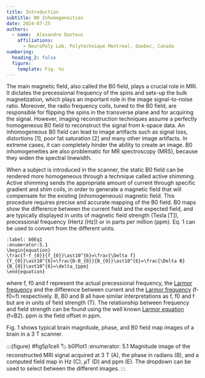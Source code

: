 ```yaml
---
title: Introduction
subtitle: B0 Inhomogeneities
date: 2024-07-25
authors:
  - name:  Alexandre Dastous
    affiliations:
      - NeuroPoly Lab, Polytechnique Montreal, Quebec, Canada
numbering:
  heading_2: false
  figure:
    template: Fig. %s
---
```


The main magnetic field, also called the B0 field, plays a crucial role in MRI. It dictates the precessional frequency of the spins and sets-up the bulk magnetization, which plays an important role in the image signal-to-noise ratio. Moreover, the radio frequency coils, tuned to the B0 field, are responsible for flipping the spins in the transverse plane and for acquiring the signal. However, imaging reconstruction techniques assume a perfectly homogeneous B0 field to reconstruct the signal from k-space data. An inhomogeneous B0 field can lead to image artifacts such as signal loss, distortions [1], poor fat saturation [2] and many other image artifacts. In extreme cases, it can completely hinder the ability to create an image. B0 inhomogeneities are also problematic for MR spectroscopy (MRS), because they widen the spectral linewidth.

When a subject is introduced in the scanner, the static B0 field can be rendered more homogeneous through a technique called active shimming. Active shimming sends the appropriate amount of current through specific gradient and shim coils, in order to generate a magnetic field that will compensate for the existing (inhomogeneous) magnetic field. This procedure requires precise and accurate mapping of the B0 field. B0 maps show the difference between the current field and the expected field, and are typically displayed in units of magnetic field strength (Tesla [T]), precessional frequency (Hertz [Hz]) or in parts per million (ppm). Eq. 1 can be used to convert from the different units. 

```{math}
:label: b0Eq1
:enumerator:5.1
\begin{equation}
\frac{f-f_{0}}{f_{0}}\ast10^{6}=\frac{\Delta f}{f_{0}}\ast10^{6}=\frac{B-B_{0}}{B_{0}}\ast10^{6}=\frac{\Delta B}{B_{0}}\ast10^{6}=\delta_{ppm}
\end{equation}
```

where f, f0 and f represent the actual precessional frequency, the [Larmor frequency](https://en.wikipedia.org/wiki/Larmor_precession) and the difference between current and the [Larmor frequency](https://en.wikipedia.org/wiki/Larmor_precession) (f-f0=f) respectively. B, B0 and B all have similar interpretations as  f, f0 and f but are in units of field strength (T). The relationship between frequency and field strength can be found using the well known [Larmor equation](https://en.wikipedia.org/wiki/Larmor_precession) (f=B2). ppm is the field offset in ppm.

Fig. 1 shows typical brain magnitude, phase, and B0 field map images of a brain in a 3 T scanner.

:::{figure} #fig5p1cell
:label: b0Plot1
:enumerator: 5.1
Magnitude image of the reconstructed MRI signal acquired at 3 T (A), the phase in radians (B), and a computed field map in Hz (C), 𝜇T (D) and ppm (E). The dropdown can be used to select between the different images.
:::
